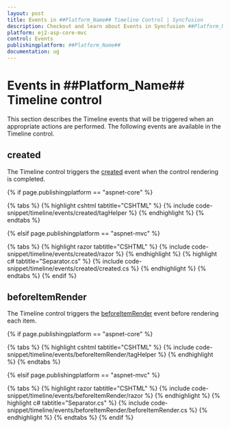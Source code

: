 ```yaml
---
layout: post
title: Events in ##Platform_Name## Timeline Control | Syncfusion
description: Checkout and learn about Events in Syncfusion ##Platform_Name## Timeline control of Syncfusion Essential JS 2 and more.
platform: ej2-asp-core-mvc
control: Events
publishingplatform: ##Platform_Name##
documentation: ug
---
```


# Events in ##Platform_Name## Timeline control

This section describes the Timeline events that will be triggered when an appropriate actions are performed. The following events are available in the Timeline control.

## created

The Timeline control triggers the [created](https://help.syncfusion.com/cr/aspnetcore-js2/Syncfusion.EJ2.Layouts.Timeline.html#Syncfusion_EJ2_Layouts_Timeline_Created) event when the control rendering is completed.

{% if page.publishingplatform == "aspnet-core" %}

{% tabs %}
{% highlight cshtml tabtitle="CSHTML" %}
{% include code-snippet/timeline/events/created/tagHelper %}
{% endhighlight %}
{% endtabs %}

{% elsif page.publishingplatform == "aspnet-mvc" %}

{% tabs %}
{% highlight razor tabtitle="CSHTML" %}
{% include code-snippet/timeline/events/created/razor %}
{% endhighlight %}
{% highlight c# tabtitle="Separator.cs" %}
{% include code-snippet/timeline/events/created/created.cs %}
{% endhighlight %}
{% endtabs %}
{% endif %}

## beforeItemRender

The Timeline control triggers the [beforeItemRender](https://help.syncfusion.com/cr/aspnetcore-js2/Syncfusion.EJ2.Layouts.Timeline.html#Syncfusion_EJ2_Layouts_Timeline_BeforeItemRender) event before rendering each item.

{% if page.publishingplatform == "aspnet-core" %}

{% tabs %}
{% highlight cshtml tabtitle="CSHTML" %}
{% include code-snippet/timeline/events/beforeItemRender/tagHelper %}
{% endhighlight %}
{% endtabs %}

{% elsif page.publishingplatform == "aspnet-mvc" %}

{% tabs %}
{% highlight razor tabtitle="CSHTML" %}
{% include code-snippet/timeline/events/beforeItemRender/razor %}
{% endhighlight %}
{% highlight c# tabtitle="Separator.cs" %}
{% include code-snippet/timeline/events/beforeItemRender/beforeItemRender.cs %}
{% endhighlight %}
{% endtabs %}
{% endif %}
